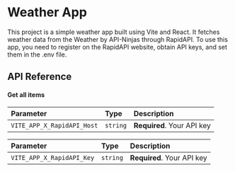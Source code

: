 
# Weather App

This project is a simple weather app built using Vite and React. It fetches weather data from the Weather by API-Ninjas through RapidAPI. To use this app, you need to register on the RapidAPI website, obtain API keys, and set them in the .env file.


## API Reference

#### Get all items

| Parameter | Type     | Description                |
| :-------- | :------- | :------------------------- |
| `VITE_APP_X_RapidAPI_Host` | `string` | **Required**. Your API key |

| Parameter | Type     | Description                |
| :-------- | :------- | :------------------------- |
| `VITE_APP_X_RapidAPI_Key` | `string` | **Required**. Your API key |


